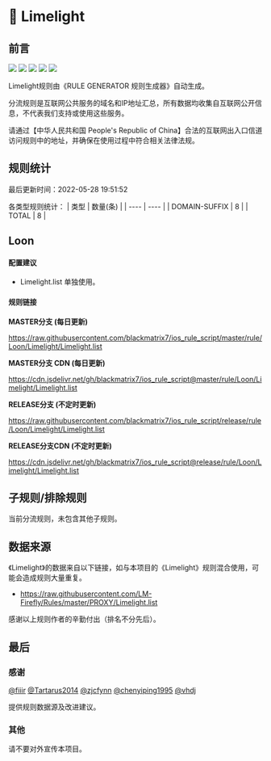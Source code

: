 # 🧸 Limelight

## 前言

![](https://shields.io/badge/-移除重复规则-ff69b4) ![](https://shields.io/badge/-DOMAIN与DOMAIN--SUFFIX合并-green) ![](https://shields.io/badge/-DOMAIN--SUFFIX间合并-critical) ![](https://shields.io/badge/-DOMAIN--SUFFIX与DOMAIN--KEYWORD合并-blue) ![](https://shields.io/badge/-IP--CIDR(6)合并-blueviolet) 

Limelight规则由《RULE GENERATOR 规则生成器》自动生成。

分流规则是互联网公共服务的域名和IP地址汇总，所有数据均收集自互联网公开信息，不代表我们支持或使用这些服务。

请通过【中华人民共和国 People's Republic of China】合法的互联网出入口信道访问规则中的地址，并确保在使用过程中符合相关法律法规。

## 规则统计

最后更新时间：2022-05-28 19:51:52

各类型规则统计：
| 类型 | 数量(条)  | 
| ---- | ----  |
| DOMAIN-SUFFIX | 8  | 
| TOTAL | 8  | 


## Loon 

#### 配置建议
- Limelight.list 单独使用。

#### 规则链接
**MASTER分支 (每日更新)**

https://raw.githubusercontent.com/blackmatrix7/ios_rule_script/master/rule/Loon/Limelight/Limelight.list

**MASTER分支 CDN (每日更新)**

https://cdn.jsdelivr.net/gh/blackmatrix7/ios_rule_script@master/rule/Loon/Limelight/Limelight.list

**RELEASE分支 (不定时更新)**

https://raw.githubusercontent.com/blackmatrix7/ios_rule_script/release/rule/Loon/Limelight/Limelight.list

**RELEASE分支CDN (不定时更新)**

https://cdn.jsdelivr.net/gh/blackmatrix7/ios_rule_script@release/rule/Loon/Limelight/Limelight.list

## 子规则/排除规则


当前分流规则，未包含其他子规则。

## 数据来源

《Limelight》的数据来自以下链接，如与本项目的《Limelight》规则混合使用，可能会造成规则大量重复。

- https://raw.githubusercontent.com/LM-Firefly/Rules/master/PROXY/Limelight.list


感谢以上规则作者的辛勤付出（排名不分先后）。

## 最后

### 感谢

[@fiiir](https://github.com/fiiir) [@Tartarus2014](https://github.com/Tartarus2014) [@zjcfynn](https://github.com/zjcfynn) [@chenyiping1995](https://github.com/chenyiping1995) [@vhdj](https://github.com/vhdj)

提供规则数据源及改进建议。

### 其他

请不要对外宣传本项目。